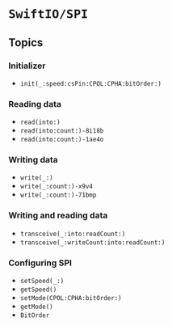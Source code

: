 # ``SwiftIO/SPI``

## Topics

### Initializer

- ``init(_:speed:csPin:CPOL:CPHA:bitOrder:)``

### Reading data

- ``read(into:)``
- ``read(into:count:)-8i18b``
- ``read(into:count:)-1ae4o``

### Writing data

- ``write(_:)``
- ``write(_:count:)-x9v4``
- ``write(_:count:)-71bmp``

### Writing and reading data

- ``transceive(_:into:readCount:)``
- ``transceive(_:writeCount:into:readCount:)``

### Configuring SPI

- ``setSpeed(_:)``
- ``getSpeed()``
- ``setMode(CPOL:CPHA:bitOrder:)``
- ``getMode()``
- ``BitOrder``
